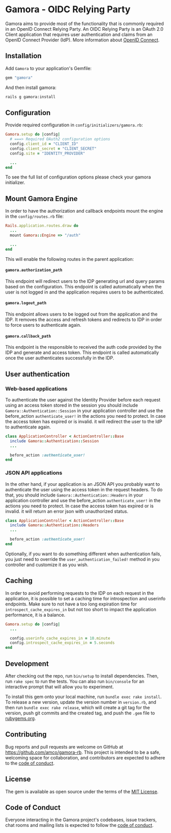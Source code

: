 # Gamora - OIDC Relying Party

Gamora aims to provide most of the functionality that is commonly
required in an OpenID Connect Relying Party. An OIDC Relying Party is
an OAuth 2.0 Client application that requires user authentication and
claims from an OpenID Connect Provider (IdP). More information about
[OpenID Connect](https://openid.net/connect/).

## Installation

Add `Gamora` to your application's Gemfile:

```ruby
gem "gamora"
```

And then install gamora:

```bash
rails g gamora:install
```

## Configuration

Provide required configuration in `config/initializers/gamora.rb`:

```ruby
Gamora.setup do |config|
  # ===> Required OAuth2 configuration options
  config.client_id = "CLIENT_ID"
  config.client_secret = "CLIENT_SECRET"
  config.site = "IDENTITY_PROVIDER"

  ...
end
```

To see the full list of configuration options please check your gamora
initializer.

## Mount Gamora Engine

In order to have the authorization and callback endpoints mount the
engine in the `config/routes.rb` file:

```ruby
Rails.application.routes.draw do
  ...
  mount Gamora::Engine => "/auth"

  ...
end
```

This will enable the following routes in the parent application:

#### `gamora.authorization_path`

This endpoint will redirect users to the IDP generating url and query
params based on the configuration. This endpoint is called automatically
when the user is not logged in and the application requires users to be
authenticated.

#### `gamora.logout_path`

This endpoint allows users to be logged out from the application and the
IDP. It removes the access and refresh tokens and redirects to IDP in order
to force users to authenticate again.

#### `gamora.callback_path`

This endpoint is the responsible to received the auth code provided by
the IDP and generate and access token. This endpoint is called automatically
once the user authenticates successfully in the IDP.

## User authentication

### Web-based applications

To authenticate the user against the Identity Provider before each request
using an access token stored in the session you should include
`Gamora::Authentication::Session` in your application controller and use the
before_action `authenticate_user!` in the actions you need to protect.
In case the access token has expired or is invalid. it will redirect the
user to the IdP to authenticate again.

```ruby
class ApplicationController < ActionController::Base
  include Gamora::Authentication::Session
  ...

  before_action :authenticate_user!
end
```

### JSON API applications

In the other hand, if your application is an JSON API you probably want
to authenticate the user using the access token in the request headers.
To do that, you should include `Gamora::Authentication::Headers` in your
application controller and use the before_action `authenticate_user!` in
the actions you need to protect. In case the access token has expired or
is invalid. it will return an error json with unauthorized status.

```ruby
class ApplicationController < ActionController::Base
  include Gamora::Authentication::Headers
  ...

  before_action :authenticate_user!
end
```

Optionally, if you want to do something different when authentication
fails, you just need to override the `user_authentication_failed!`
method in you controller and customize it as you wish.

## Caching

In order to avoid performing requests to the IDP on each request in the
application, it is possible to set a caching time for introspection and
userinfo endpoints. Make sure to not have a too long expiration time for
`introspect_cache_expires_in` but not too short to impact the application
performance, it is a balance.

```ruby
Gamora.setup do |config|
  ...

  config.userinfo_cache_expires_in = 10.minute
  config.introspect_cache_expires_in = 5.seconds
end
```

## Development

After checking out the repo, run `bin/setup` to install dependencies. Then,
run `rake spec` to run the tests. You can also run `bin/console` for an
interactive prompt that will allow you to experiment.

To install this gem onto your local machine, run `bundle exec rake install`.
To release a new version, update the version number in `version.rb`, and
then run `bundle exec rake release`, which will create a git tag for the
version, push git commits and the created tag, and push the `.gem` file
to [rubygems.org](https://rubygems.org).

## Contributing

Bug reports and pull requests are welcome on GitHub at https://github.com/amco/gamora-rb.
This project is intended to be a safe, welcoming space for collaboration, and
contributors are expected to adhere to the
[code of conduct](https://github.com/amco/gamora-rb/blob/main/CODE_OF_CONDUCT.md).

## License

The gem is available as open source under the terms of the
[MIT License](https://opensource.org/licenses/MIT).

## Code of Conduct

Everyone interacting in the Gamora project's codebases, issue trackers,
chat rooms and mailing lists is expected to follow the
[code of conduct](https://github.com/amco/gamora-rb/blob/main/CODE_OF_CONDUCT.md).
